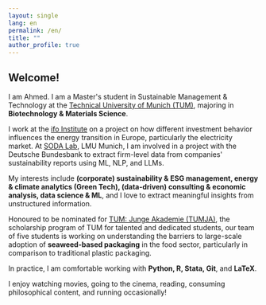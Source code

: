 ```yaml
---
layout: single
lang: en
permalink: /en/
title: ""
author_profile: true
---
```

## Welcome!
I am Ahmed. I am a Master's student in Sustainable Management & Technology at the <a href="https://www.cs.tum.de/en/study/master/sustainable-management-technology" target="_blank">Technical University of Munich (TUM)</a>, majoring in **Biotechnology & Materials Science**.

I work at the <a href="https://www.ifo.de/en/ifo-homepage" target="_blank">ifo Institute</a> on a project on how different investment behavior influences the energy transition in Europe, particularly the electricity market. At <a href="https://www.stat.lmu.de/soda/en/" target="_blank">SODA Lab</a>, LMU Munich, I am involved in a project with the Deutsche Bundesbank to extract firm-level data from companies' sustainability reports using ML, NLP, and LLMs.

My interests include **(corporate) sustainability & ESG management, energy & climate analytics (Green Tech), (data-driven) consulting & economic analysis, data science & ML**, and I love to extract meaningful insights from unstructured information. 

Honoured to be nominated for <a href="https://www.ja.tum.de/ja/projekte/class-2025/kunst/" target="_blank">TUM: Junge Akademie (TUMJA)</a>, the scholarship program of TUM for talented and dedicated students, our team of five students is working on understanding the barriers to large-scale adoption of **seaweed-based packaging** in the food sector, particularly in comparison to traditional plastic packaging.

In practice, I am comfortable working with **Python, R, Stata, Git**, and **LaTeX**. 

I enjoy watching movies, going to the cinema, reading, consuming philosophical content, and running occasionally!
